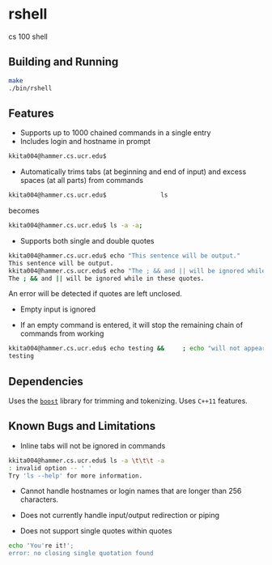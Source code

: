 # rshell
cs 100 shell

## Building and Running
```bash
make
./bin/rshell
```

## Features
* Supports up to 1000 chained commands in a single entry
* Includes login and hostname in prompt
```bash
kkita004@hammer.cs.ucr.edu$
```
* Automatically trims tabs (at beginning and end of input) and excess spaces (at all parts) from commands
```bash
kkita004@hammer.cs.ucr.edu$               ls                                   -a             -a;
```
becomes
```bash
kkita004@hammer.cs.ucr.edu$ ls -a -a;
```
* Supports both single and double quotes
```bash
kkita004@hammer.cs.ucr.edu$ echo "This sentence will be output."
This sentence will be output.
kkita004@hammer.cs.ucr.edu$ echo "The ; && and || will be ignored while in these quotes."
The ; && and || will be ignored while in these quotes.
```
An error will be detected if quotes are left unclosed.

* Empty input is ignored

* If an empty command is entered, it will stop the remaining chain of commands from working
```bash
kkita004@hammer.cs.ucr.edu$ echo testing &&     ; echo "will not appear"
testing
```

## Dependencies
Uses the [`boost`](https://www.boost.org) library for trimming and tokenizing.
Uses `C++11` features.

## Known Bugs and Limitations
* Inline tabs will not be ignored in commands
```bash
kkita004@hammer.cs.ucr.edu$ ls -a \t\t\t -a
: invalid option -- ' '
Try 'ls --help' for more information.
```

* Cannot handle hostnames or login names that are longer than 256 characters.

* Does not currently handle input/output redirection or piping

* Does not support single quotes within quotes
```bash
echo 'You're it!';
error: no closing single quotation found
```

